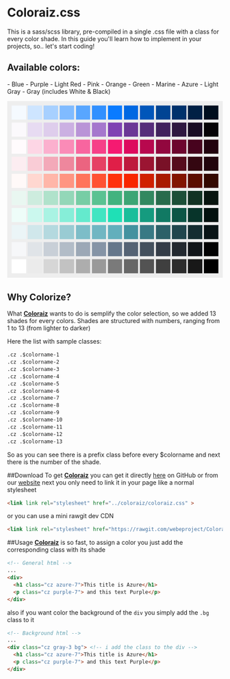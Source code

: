 # Coloraiz.css
This is a sass/scss library, pre-compiled in a single .css file with a class for every color shade. In this guide you'll learn how to implement in your projects, so.. let's start coding!

<h2>Available colors:</h2> 
- Blue
- Purple
- Light Red
- Pink
- Orange
- Green
- Marine
- Azure
- Light Gray
- Gray (includes White & Black)

![Palette](palette.png)

<h2>Why Colorize?</h2>
What <strong><a href="https://github.com/webeproject/Coloraiz.css">Coloraiz</a></strong> wants to do is semplify the color selection, so we added 13 shades for every colors. Shades are structured with numbers, ranging from 1 to 13 (from lighter to darker) 

Here the list with sample classes: 
```html
.cz .$colorname-1
.cz .$colorname-2
.cz .$colorname-3
.cz .$colorname-4
.cz .$colorname-5
.cz .$colorname-6
.cz .$colorname-7
.cz .$colorname-8
.cz .$colorname-9
.cz .$colorname-10
.cz .$colorname-11
.cz .$colorname-12
.cz .$colorname-13
```

So as you can see there is a prefix class before every $colorname and next there is the number of the shade.

##Download
To get <strong><a href="https://github.com/webeproject/Coloraiz.css">Coloraiz</a></strong> you can get it directly <a href="https://github.com/webeproject/Coloraiz.css">here</a> on GitHub or from our <a href="http://coloraiz.webe.io">website</a>
next you only need to link it in your page like a normal stylesheet
```html
<link link rel="stylesheet" href="../coloraiz/coloraiz.css" >
```
or you can use a mini rawgit dev CDN
```html
<link link rel="stylesheet" href="https://rawgit.com/webeproject/Coloraiz.css/master/Coloraiz/coloraiz.min.css" >
```

##Usage
<strong><a href="https://github.com/webeproject/Coloraiz.css">Coloraiz</a></strong> is so fast,
to assign a color you just add the corresponding class with its shade

```html
<!-- General html -->
...
<div>
  <h1 class="cz azure-7">This title is Azure</h1>
  <p class="cz purple-7"> and this text Purple</p>
</div>
```
also if you want color the background of the <code>div</code> you simply add the <code>.bg</code> class to it
</div>

```html
<!-- Background html -->
...
<div class="cz gray-3 bg"> <!-- i add the class to the div -->
  <h1 class="cz azure-7">This title is Azure</h1>
  <p class="cz purple-7"> and this text Purple</p>
</div>
```
